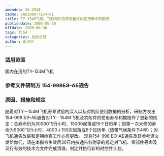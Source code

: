 ```yaml
---
amendno: 39-2918
cadno: CAD2000-T154-01
title: TY-154M飞机、飞机附件及其配套件的使用寿命和期限
publishdate: 2000-05-30
effdate: 2000-06-06
tags: T154
categories: 民航总局
author: 夏贞科
---
```


### 适用范围 
国内在用的TY-154M飞机

### 参考文件研制方 154-998БЭ-АБ通告

### 原因、措施和规定 
随着对TY－154M飞机寿命试验的深入以及对机队使用数据的分析，研制方发出154-998 БЭ-АБ通告对TY－154M飞机及其附件的使用寿命和期限作了更新的规定：总寿命仍为30000飞行小时、15000起落或15个日历年；到第一次大修的寿命为9000飞行小时、4000＋150次起落或6个日历年（热带气候条件下4年）；对飞机通告改装和定期检查工作亦有更改。 
    现将154-998 БЭ-АБ通告及其参考译文发给你们，请在本指令生效后30日内按通告各附录的规定对飞机、零部件寿命及现行有效的技术为文件完成清理，制定并执行新的时控件计划。
